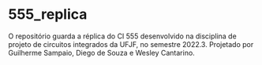 # 555_replica
O repositório guarda a réplica do CI 555 desenvolvido na disciplina de projeto de circuitos integrados da UFJF, no semestre 2022.3. Projetado por Guilherme Sampaio, Diego de Souza e Wesley Cantarino.
